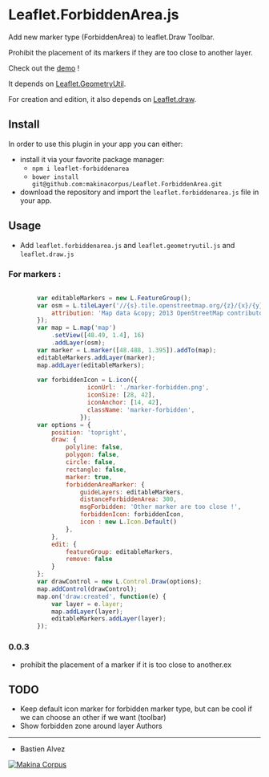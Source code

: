 Leaflet.ForbiddenArea.js
============

Add new marker type (ForbiddenArea) to leaflet.Draw Toolbar.

Prohibit the placement of its markers if they are too close to another layer.

Check out the [demo](https://makinacorpus.github.io/Leaflet.ForbiddenArea/) !


It depends on [Leaflet.GeometryUtil](https://github.com/makinacorpus/Leaflet.GeometryUtil).

For creation and edition, it also depends on [Leaflet.draw](https://github.com/Leaflet/Leaflet.draw).

Install
-----
In order to use this plugin in your app you can either:
* install it via your favorite package manager:
    * `npm i leaflet-forbiddenarea`
    * `bower install git@github.com:makinacorpus/Leaflet.ForbiddenArea.git`
* download the repository and import the `leaflet.forbiddenarea.js` file in your app.

Usage
-----

* Add ``leaflet.forbiddenarea.js`` and ``leaflet.geometryutil.js`` and ``leaflet.draw.js``

### For markers :

```javascript

        var editableMarkers = new L.FeatureGroup();
        var osm = L.tileLayer('//{s}.tile.openstreetmap.org/{z}/{x}/{y}.png', {
            attribution: 'Map data &copy; 2013 OpenStreetMap contributors',
        });
        var map = L.map('map')
            .setView([48.49, 1.4], 16)
            .addLayer(osm);
        var marker = L.marker([48.488, 1.395]).addTo(map);
        editableMarkers.addLayer(marker);
        map.addLayer(editableMarkers);
        
        var forbiddenIcon = L.icon({
                      iconUrl: './marker-forbidden.png',
                      iconSize: [28, 42],
                      iconAnchor: [14, 42],
                      className: 'marker-forbidden',
                    });
        var options = {
            position: 'topright',
            draw: {
                polyline: false,
                polygon: false,
                circle: false,
                rectangle: false,
                marker: true,
                forbiddenAreaMarker: {
                    guideLayers: editableMarkers,
                    distanceForbiddenArea: 300,
                    msgForbidden: 'Other marker are too close !',
                    forbiddenIcon: forbiddenIcon,
                    icon : new L.Icon.Default()
                },
            },
            edit: {
                featureGroup: editableMarkers,
                remove: false
            }
        };
        var drawControl = new L.Control.Draw(options);
        map.addControl(drawControl);
        map.on('draw:created', function(e) {
            var layer = e.layer;
            map.addLayer(layer);
            editableMarkers.addLayer(layer);
        });

```

### 0.0.3

* prohibit the placement of a marker if it is too close to another.ex

TODO
----

* Keep default icon marker for forbidden marker type, but can be cool if we can choose an other if we want (toolbar)
* Show forbidden zone around layer
Authors
-------

* Bastien Alvez

[![Makina Corpus](http://depot.makina-corpus.org/public/logo.gif)](http://makinacorpus.com)
